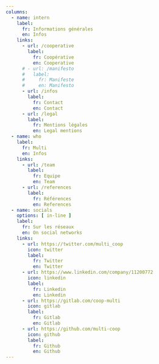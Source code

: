 ```yaml
---
columns: 
  - name: intern
    label:
      fr: Informations générales
      en: Infos
    links: 
      - url: /cooperative
        label:
          fr: Coopérative
          en: Cooperative
      # - url: /manifesto
      #   label:
      #     fr: Manifeste
      #     en: Manifesto
      - url: /infos
        label:
          fr: Contact
          en: Contact
      - url: /legal
        label:
          fr: Mentions légales
          en: Legal mentions
  - name: who
    label:
      fr: Multi
      en: Infos
    links: 
      - url: /team
        label:
          fr: Equipe
          en: Team
      - url: /references
        label:
          fr: Références
          en: References
  - name: socials
    options: [ in-line ]
    label:
      fr: Sur les réseaux
      en: On social networks
    links: 
      - url: https://twitter.com/multi_coop
        icon: twitter
        label:
          fr: Twitter
          en: Twitter
      - url: https://www.linkedin.com/company/11200772
        icon: linkedin
        label:
          fr: Linkedin
          en: Linkedin
      - url: https://gitlab.com/coop-multi
        icon: gitlab
        label:
          fr: Gitlab
          en: Gitlab
      - url: https://github.com/multi-coop
        icon: github
        label:
          fr: Github
          en: Github
---
```


